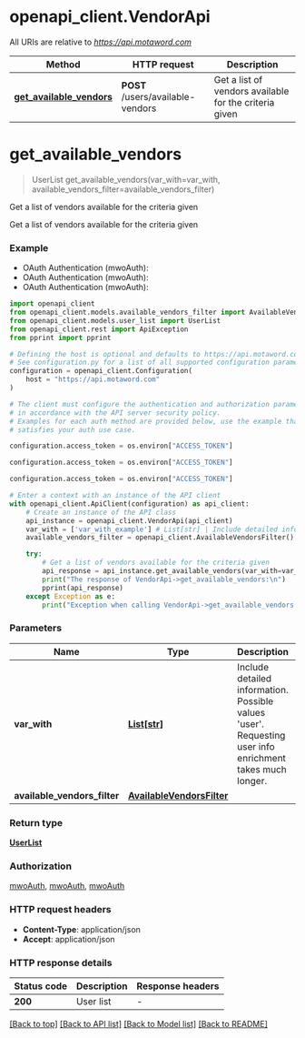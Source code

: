# openapi_client.VendorApi

All URIs are relative to *https://api.motaword.com*

Method | HTTP request | Description
------------- | ------------- | -------------
[**get_available_vendors**](VendorApi.md#get_available_vendors) | **POST** /users/available-vendors | Get a list of vendors available for the criteria given


# **get_available_vendors**
> UserList get_available_vendors(var_with=var_with, available_vendors_filter=available_vendors_filter)

Get a list of vendors available for the criteria given

Get a list of vendors available for the criteria given

### Example

* OAuth Authentication (mwoAuth):
* OAuth Authentication (mwoAuth):
* OAuth Authentication (mwoAuth):

```python
import openapi_client
from openapi_client.models.available_vendors_filter import AvailableVendorsFilter
from openapi_client.models.user_list import UserList
from openapi_client.rest import ApiException
from pprint import pprint

# Defining the host is optional and defaults to https://api.motaword.com
# See configuration.py for a list of all supported configuration parameters.
configuration = openapi_client.Configuration(
    host = "https://api.motaword.com"
)

# The client must configure the authentication and authorization parameters
# in accordance with the API server security policy.
# Examples for each auth method are provided below, use the example that
# satisfies your auth use case.

configuration.access_token = os.environ["ACCESS_TOKEN"]

configuration.access_token = os.environ["ACCESS_TOKEN"]

configuration.access_token = os.environ["ACCESS_TOKEN"]

# Enter a context with an instance of the API client
with openapi_client.ApiClient(configuration) as api_client:
    # Create an instance of the API class
    api_instance = openapi_client.VendorApi(api_client)
    var_with = ['var_with_example'] # List[str] | Include detailed information. Possible values 'user'. Requesting user info enrichment takes much longer. (optional)
    available_vendors_filter = openapi_client.AvailableVendorsFilter() # AvailableVendorsFilter |  (optional)

    try:
        # Get a list of vendors available for the criteria given
        api_response = api_instance.get_available_vendors(var_with=var_with, available_vendors_filter=available_vendors_filter)
        print("The response of VendorApi->get_available_vendors:\n")
        pprint(api_response)
    except Exception as e:
        print("Exception when calling VendorApi->get_available_vendors: %s\n" % e)
```



### Parameters


Name | Type | Description  | Notes
------------- | ------------- | ------------- | -------------
 **var_with** | [**List[str]**](str.md)| Include detailed information. Possible values &#39;user&#39;. Requesting user info enrichment takes much longer. | [optional] 
 **available_vendors_filter** | [**AvailableVendorsFilter**](AvailableVendorsFilter.md)|  | [optional] 

### Return type

[**UserList**](UserList.md)

### Authorization

[mwoAuth](../README.md#mwoAuth), [mwoAuth](../README.md#mwoAuth), [mwoAuth](../README.md#mwoAuth)

### HTTP request headers

 - **Content-Type**: application/json
 - **Accept**: application/json

### HTTP response details

| Status code | Description | Response headers |
|-------------|-------------|------------------|
**200** | User list |  -  |

[[Back to top]](#) [[Back to API list]](../README.md#documentation-for-api-endpoints) [[Back to Model list]](../README.md#documentation-for-models) [[Back to README]](../README.md)

